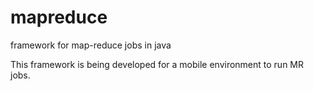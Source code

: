 mapreduce
=========

framework for map-reduce jobs in java 

This framework is being developed for a mobile environment to run MR jobs.  
